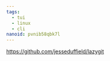 ```yaml
---
tags:
  - tui
  - linux
  - cli
nanoid: pvnib58qbk7l
---
```

https://github.com/jesseduffield/lazygit
